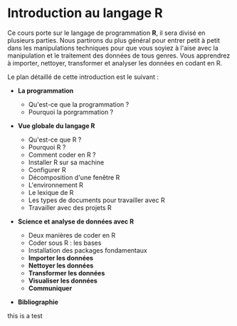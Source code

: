# Introduction au langage R

Ce cours porte sur le langage de programmation **R**, il sera divisé en plusieurs parties.
Nous partirons du plus général pour entrer petit à petit dans les manipulations techniques pour que vous soyiez à l'aise avec la manipulation et le traitement des données de tous genres. Vous apprendrez à importer, nettoyer, transformer et analyser les données en codant en R. 

Le plan détaillé de cette introduction est le suivant : 

* **La programmation**
    * Qu'est-ce que la programmation ?
    * Pourquoi la porgrammation ?

* **Vue globale du langage R**
    * Qu'est-ce que R ?
    * Pourquoi R ?
    * Comment coder en R ?
    * Installer R sur sa machine
    * Configurer R
    * Décomposition d'une fenêtre R
    * L'environnement R
    * Le lexique de R
    * Les types de documents pour travailler avec R
    * Travailler avec des projets R

* **Science et analyse de données avec R**
    * Deux manières de coder en R
    * Coder sous R : les bases
    * Installation des packages fondamentaux
   * **Importer les données**
   * **Nettoyer les données**
   * **Transformer les données**
   * **Visualiser les données**
   * **Communiquer**


* **Bibliographie**

this is a test
